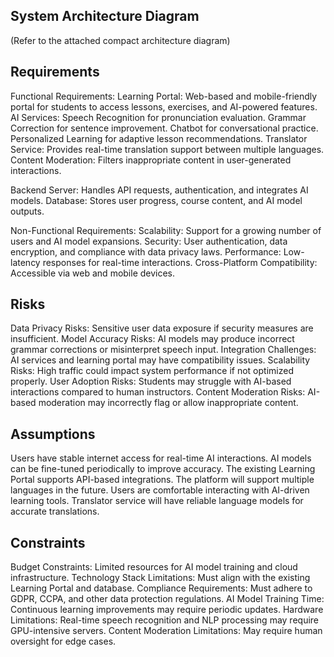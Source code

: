 ## System Architecture Diagram
(Refer to the attached compact architecture diagram)

## Requirements
Functional Requirements:
Learning Portal: Web-based and mobile-friendly portal for students to access lessons, exercises, and AI-powered features.
AI Services:
Speech Recognition for pronunciation evaluation.
Grammar Correction for sentence improvement.
Chatbot for conversational practice.
Personalized Learning for adaptive lesson recommendations.
Translator Service: Provides real-time translation support between multiple languages.
Content Moderation: Filters inappropriate content in user-generated interactions.

Backend Server: Handles API requests, authentication, and integrates AI models.
Database: Stores user progress, course content, and AI model outputs.

Non-Functional Requirements:
Scalability: Support for a growing number of users and AI model expansions.
Security: User authentication, data encryption, and compliance with data privacy laws.
Performance: Low-latency responses for real-time interactions.
Cross-Platform Compatibility: Accessible via web and mobile devices.

## Risks
Data Privacy Risks: Sensitive user data exposure if security measures are insufficient.
Model Accuracy Risks: AI models may produce incorrect grammar corrections or misinterpret speech input.
Integration Challenges: AI services and learning portal may have compatibility issues.
Scalability Risks: High traffic could impact system performance if not optimized properly.
User Adoption Risks: Students may struggle with AI-based interactions compared to human instructors.
Content Moderation Risks: AI-based moderation may incorrectly flag or allow inappropriate content.

## Assumptions
Users have stable internet access for real-time AI interactions.
AI models can be fine-tuned periodically to improve accuracy.
The existing Learning Portal supports API-based integrations.
The platform will support multiple languages in the future.
Users are comfortable interacting with AI-driven learning tools.
Translator service will have reliable language models for accurate translations.

## Constraints
Budget Constraints: Limited resources for AI model training and cloud infrastructure.
Technology Stack Limitations: Must align with the existing Learning Portal and database.
Compliance Requirements: Must adhere to GDPR, CCPA, and other data protection regulations.
AI Model Training Time: Continuous learning improvements may require periodic updates.
Hardware Limitations: Real-time speech recognition and NLP processing may require GPU-intensive servers.
Content Moderation Limitations: May require human oversight for edge cases.
